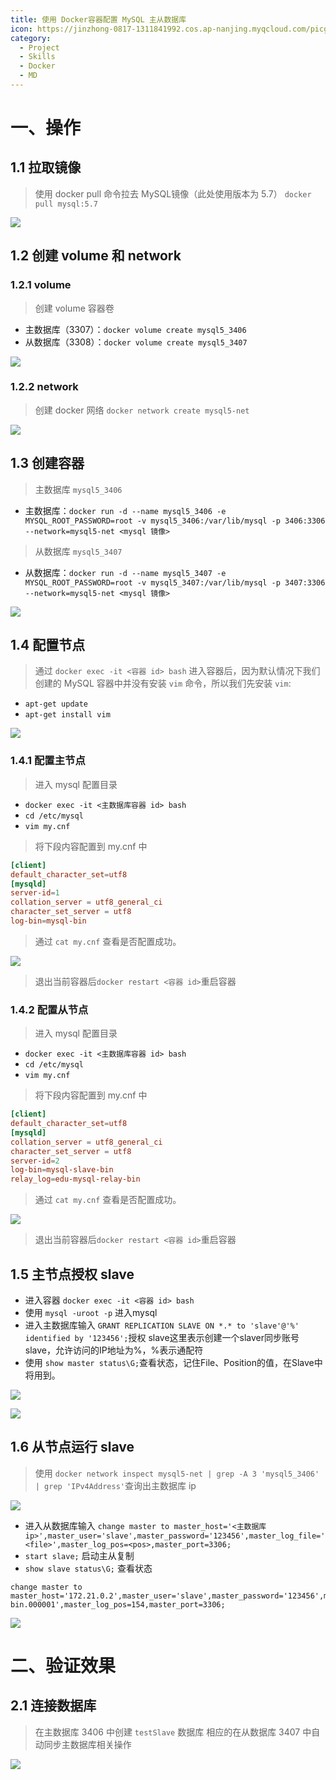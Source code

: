 ```yaml
---
title: 使用 Docker容器配置 MySQL 主从数据库
icon: https://jinzhong-0817-1311841992.cos.ap-nanjing.myqcloud.com/picgo/docker.svg
category:
  - Project
  - Skills
  - Docker
  - MD
---
```

# 一、操作

## 1.1 拉取镜像

> 使用 docker pull 命令拉去 MySQL镜像（此处使用版本为 5.7） `docker pull mysql:5.7`


![](https://cola-picgo-1311841992.cos.ap-beijing.myqcloud.com/20230416213853.png)



## 1.2 创建 volume 和 network

### 1.2.1 volume

> 创建 volume 容器卷

-   主数据库（3307）：`docker volume create mysql5_3406`
-   从数据库（3308）：`docker volume create mysql5_3407`

![](https://cola-picgo-1311841992.cos.ap-beijing.myqcloud.com/20230416214018.png)

### 1.2.2 network

> 创建 docker 网络 `docker network create mysql5-net`

![](https://cola-picgo-1311841992.cos.ap-beijing.myqcloud.com/20230416214057.png)


## 1.3 创建容器

> 主数据库 `mysql5_3406`

-   主数据库：`docker run -d --name mysql5_3406 -e MYSQL_ROOT_PASSWORD=root -v mysql5_3406:/var/lib/mysql -p 3406:3306 --network=mysql5-net <mysql 镜像>`

> 从数据库 `mysql5_3407`


-   从数据库：`docker run -d --name mysql5_3407 -e MYSQL_ROOT_PASSWORD=root -v mysql5_3407:/var/lib/mysql -p 3407:3306 --network=mysql5-net <mysql 镜像>`

![](https://cola-picgo-1311841992.cos.ap-beijing.myqcloud.com/20230416214546.png)



## 1.4 配置节点

> 通过 `docker exec -it <容器 id> bash` 进入容器后，因为默认情况下我们创建的 MySQL 容器中并没有安装 `vim` 命令，所以我们先安装 `vim`:

-   `apt-get update`
-   `apt-get install vim`

![](https://cola-picgo-1311841992.cos.ap-beijing.myqcloud.com/20230416215835.png)



### 1.4.1 配置主节点

> 进入 mysql 配置目录

-   `docker exec -it <主数据库容器 id> bash`
-   `cd /etc/mysql`
-   `vim my.cnf`

> 将下段内容配置到 my.cnf 中

```conf
[client]
default_character_set=utf8
[mysqld]
server-id=1 
collation_server = utf8_general_ci
character_set_server = utf8
log-bin=mysql-bin

```

> 通过 `cat my.cnf` 查看是否配置成功。

![](https://cola-picgo-1311841992.cos.ap-beijing.myqcloud.com/20230416221236.png)

> 退出当前容器后`docker restart <容器 id>`重启容器



### 1.4.2 配置从节点

> 进入 mysql 配置目录

-   `docker exec -it <主数据库容器 id> bash`
-   `cd /etc/mysql`
-   `vim my.cnf`

> 将下段内容配置到 my.cnf 中

```conf
[client]
default_character_set=utf8
[mysqld]
collation_server = utf8_general_ci
character_set_server = utf8
server-id=2  
log-bin=mysql-slave-bin   
relay_log=edu-mysql-relay-bin 

```

> 通过 `cat my.cnf` 查看是否配置成功。

![](https://cola-picgo-1311841992.cos.ap-beijing.myqcloud.com/20230416222236.png)

> 退出当前容器后`docker restart <容器 id>`重启容器



## 1.5 主节点授权 slave

- 进入容器 `docker exec -it <容器 id> bash`
- 使用 `mysql -uroot -p` 进入mysql
-   进入主数据库输入 `GRANT REPLICATION SLAVE ON *.* to 'slave'@'%' identified by '123456';`授权 slave这里表示创建一个slaver同步账号slave，允许访问的IP地址为%，%表示通配符
-   使用 `show master status\G;`查看状态，记住File、Position的值，在Slave中将用到。

![](https://cola-picgo-1311841992.cos.ap-beijing.myqcloud.com/20230416221551.png)

![](https://cola-picgo-1311841992.cos.ap-beijing.myqcloud.com/20230416221904.png)


## 1.6 从节点运行 slave

>使用 `docker network inspect mysql5-net | grep -A 3 'mysql5_3406' | grep 'IPv4Address'`查询出主数据库 ip

![](https://cola-picgo-1311841992.cos.ap-beijing.myqcloud.com/20230416220505.png)


-   进入从数据库输入 `change master to master_host='<主数据库 ip>',master_user='slave',master_password='123456',master_log_file='<file>',master_log_pos=<pos>,master_port=3306;`
-   `start slave;` 启动主从复制
-   `show slave status\G;` 查看状态

```shell
change master to master_host='172.21.0.2',master_user='slave',master_password='123456',master_log_file='mysql-bin.000001',master_log_pos=154,master_port=3306;
```

![](https://cola-picgo-1311841992.cos.ap-beijing.myqcloud.com/20230416223103.png)

# 二、验证效果

## 2.1 连接数据库

> 在主数据库 3406 中创建 `testSlave` 数据库
> 相应的在从数据库 3407 中自动同步主数据库相关操作

![](https://cola-picgo-1311841992.cos.ap-beijing.myqcloud.com/20230416223215.png)
